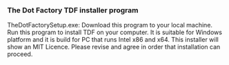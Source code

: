 ### The Dot Factory TDF installer program
TheDotFactorySetup.exe: Download this program to your local machine. Run this program to install TDF on your computer. It is suitable for Windows platform and it is build for PC that runs Intel x86 and x64. This installer will show an MIT Licence. Please revise and agree in order that installation can proceed.  
